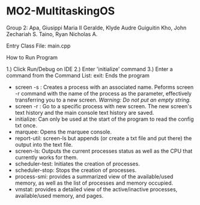 # MO2-MultitaskingOS

Group 2:
Apa, Giusippi Maria II
Geralde, Klyde Audre Guiguitin
Kho, John Zechariah S.
Taino, Ryan Nicholas A.

Entry Class File: main.cpp

How to Run Program

1.) Click Run/Debug on IDE
2.) Enter 'initialize' command
3.) Enter a command from the Command List:
exit: Ends the program
- screen -s <name of process>: Creates a process with an associated name. Peforms screen -r command with the name of the process as the parameter, effectively transferring you to a new screen. *Warning: Do not put an empty string.*
- screen -r <name of process>: Go to a specific process with new screen. The new screen's text history and the main
console text history are saved.
- initialize: Can only be used at the start of the program to read the config txt once.
- marquee: Opens the marquee console.
- report-util: screen-ls but appends (or create a txt file and put there) the output into the text file.
- screen-ls: Outputs the current processes status as well as the CPU that currently works for them.
- scheduler-test: Initiates the creation of processes.
- scheduler-stop: Stops the creation of processes.
- process-smi: provides a summarized view of the available/used memory, as well as the list of processes and memory occupied.
- vmstat: provides a detailed view of the active/inactive processes, available/used memory, and pages.
